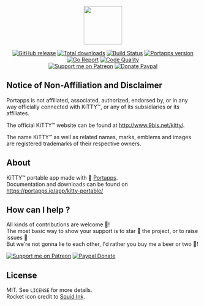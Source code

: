 <p align="center"><a href="https://portapps.io/app/kitty-portable/" target="_blank"><img width="100" src="https://github.com/portapps/kitty-portable/blob/master/res/papp.png"></a></p>

<p align="center">
  <a href="https://portapps.io/app/kitty-portable/#download"><img src="https://img.shields.io/github/release/portapps/kitty-portable.svg?style=flat-square" alt="GitHub release"></a>
  <a href="https://portapps.io/app/kitty-portable/#download"><img src="https://img.shields.io/github/downloads/portapps/kitty-portable/total.svg?style=flat-square" alt="Total downloads"></a>
  <a href="https://travis-ci.com/portapps/kitty-portable"><img src="https://img.shields.io/travis/com/portapps/kitty-portable/master.svg?style=flat-square" alt="Build Status"></a>
  <a href="https://github.com/portapps/portapps"><img src="https://img.shields.io/badge/portapps-1.26.1-479fdb.svg?style=flat-square" alt="Portapps version"></a>
  <a href="https://goreportcard.com/report/github.com/portapps/kitty-portable"><img src="https://goreportcard.com/badge/github.com/portapps/kitty-portable?style=flat-square" alt="Go Report"></a>
  <a href="https://www.codacy.com/app/portapps/kitty-portable"><img src="https://img.shields.io/codacy/grade/fd43eb594eff4a9a83048131d383c661.svg?style=flat-square" alt="Code Quality"></a>
  <br /><a href="https://www.patreon.com/crazymax"><img src="https://img.shields.io/badge/donate-patreon-f96854.svg?logo=patreon&style=flat-square" alt="Support me on Patreon"></a>
  <a href="https://www.paypal.me/crazyws"><img src="https://img.shields.io/badge/donate-paypal-00457c.svg?logo=paypal&style=flat-square" alt="Donate Paypal"></a>
</p>

## Notice of Non-Affiliation and Disclaimer

Portapps is not affiliated, associated, authorized, endorsed by, or in any way officially connected with KiTTY™, or any of its subsidiaries or its affiliates.

The official KiTTY™ website can be found at http://www.9bis.net/kitty/.

The name KiTTY™ as well as related names, marks, emblems and images are registered trademarks of their respective owners.

## About

KiTTY™ portable app made with 🚀 [Portapps](https://portapps.io).<br />
Documentation and downloads can be found on https://portapps.io/app/kitty-portable/

## How can I help ?

All kinds of contributions are welcome :raised_hands:!<br />
The most basic way to show your support is to star :star2: the project, or to raise issues :speech_balloon:<br />
But we're not gonna lie to each other, I'd rather you buy me a beer or two :beers:!

[![Support me on Patreon](https://portapps.io/img/donate/patreon.png)](https://www.patreon.com/crazymax) 
[![Paypal Donate](https://portapps.io/img/donate/paypal.png)](https://www.paypal.me/crazyws)

## License

MIT. See `LICENSE` for more details.<br />
Rocket icon credit to [Squid Ink](http://thesquid.ink).
